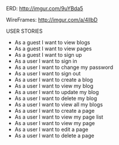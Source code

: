 ERD:
http://imgur.com/9uYBda5

WireFrames:
http://imgur.com/a/4llbD



USER STORIES
- As a guest I want to view blogs
- As a guest I want to view pages
- As a guest I want to sign up
- As a user I want to sign in
- As a user I want to change my password
- As a user I want to sign out
- As a user I want to create a blog
- As a user I want to view my blog
- As a user I want to update my blog
- As a user I want to delete my blog
- As a user I want to view all my blogs
- As a user I want to create a page
- As a user I want to view my page list
- As a user I want to view my page
- As a user I want to edit a page
- As a user I want to delete a page
